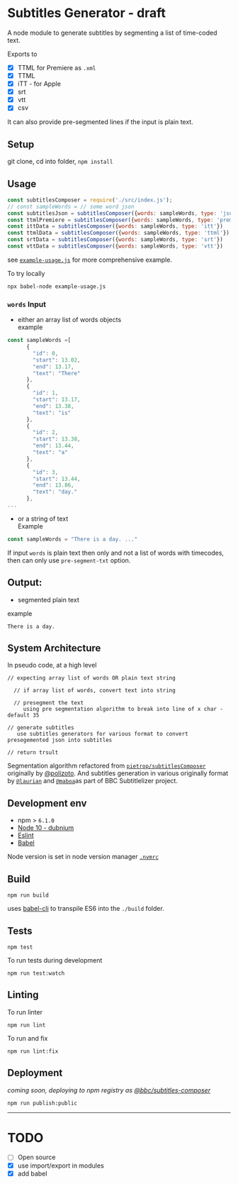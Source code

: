 # Subtitles Generator - draft 

A node module to generate subtitles by segmenting a list of time-coded text.

Exports to 
- [x] TTML for Premiere as `.xml`
- [x] TTML 
- [x] iTT - for Apple 
- [x] srt
- [x] vtt 
- [x] csv 

It can also provide pre-segmented lines if the input is plain text.

## Setup
<!-- _stack - optional_
_How to build and run the code/app_ -->

git clone, cd into folder, `npm install`


## Usage

```js
const subtitlesComposer = require('./src/index.js');
// const sampleWords = // some word json 
const subtitlesJson = subtitlesComposer({words: sampleWords, type: 'json'})
const ttmlPremiere = subtitlesComposer({words: sampleWords, type: 'premiere'})
const ittData = subtitlesComposer({words: sampleWords, type: 'itt'})
const ttmlData = subtitlesComposer({words: sampleWords, type: 'ttml'})
const srtData = subtitlesComposer({words: sampleWords, type: 'srt'})
const vttData = subtitlesComposer({words: sampleWords, type: 'vtt'})
```
see [`example-usage.js`](./example-usage.js) for more comprehensive example.

To try locally
```
npx babel-node example-usage.js
```

### `words` Input 
- either an array list of words objects    
example
```js
const sampleWords =[ 
      {
        "id": 0,
        "start": 13.02,
        "end": 13.17,
        "text": "There"
      },
      {
        "id": 1,
        "start": 13.17,
        "end": 13.38,
        "text": "is"
      },
      {
        "id": 2,
        "start": 13.38,
        "end": 13.44,
        "text": "a"
      },
      {
        "id": 3,
        "start": 13.44,
        "end": 13.86,
        "text": "day."
      },
...
```
- or a string of text     
Example
```js
const sampleWords = "There is a day. ..."
```

If input `words` is plain text then only and not a list of words with timecodes, then can only use `pre-segment-txt` option.

## Output: 
- segmented plain text

example

```
There is a day.
```

## System Architecture
<!-- _High level overview of system architecture_ -->

In pseudo code, at a high level 
```
// expecting array list of words OR plain text string

  // if array list of words, convert text into string

  // presegment the text 
     using pre segmentation algorithm to break into line of x char - default 35

// generate subtitles 
   use subtitles generators for various format to convert presegemented json into subtitles

// return trsult
```

Segmentation algorithm refactored from [`pietrop/subtitlesComposer`](https://github.com/pietrop/subtitlesComposer) originally by [@polizoto](https://github.com/polizoto). 
And subtitles generation in various originally format by [`@laurian`](https://github.com/laurian) and [`@maboa`](https://github.com/maboa)as part of BBC Subtitlelizer project.

## Development env
 <!-- _How to run the development environment_
_Coding style convention ref optional, eg which linter to use_
_Linting, github pre-push hook - optional_ -->

- npm > `6.1.0`
- [Node 10 - dubnium](https://scotch.io/tutorials/whats-new-in-node-10-dubnium)
- [Eslint](https://eslint.org/)
- [Babel](https://babeljs.io/)

Node version is set in node version manager [`.nvmrc`](https://github.com/creationix/nvm#nvmrc)

## Build
<!-- _How to run build_ -->

```
npm run build
```

uses [babel-cli](https://babeljs.io/docs/en/babel-cli) to transpile ES6 into the `./build` folder.


## Tests
<!-- _How to carry out tests_ -->

```
npm test
```

To run tests during development

```
npm run test:watch
```

## Linting
To run linter

```
npm run lint
```

To run and fix
```
npm run lint:fix
```

## Deployment
<!-- _How to deploy the code/app into test/staging/production_ -->

_coming soon, deploying to npm registry as [@bbc/subtitles-composer]()_

```
npm run publish:public
```

---

# TODO
- [ ] Open source
- [x] use import/export in modules 
- [x] add babel 